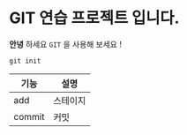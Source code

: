 # GIT 연습 프로젝트 입니다.
**안녕** 하세요
``GIT`` 을 사용해 보세요 !
```
git init
```

|기능|설명|
|---|---|
|add|스테이지|
|commit|커밋|
